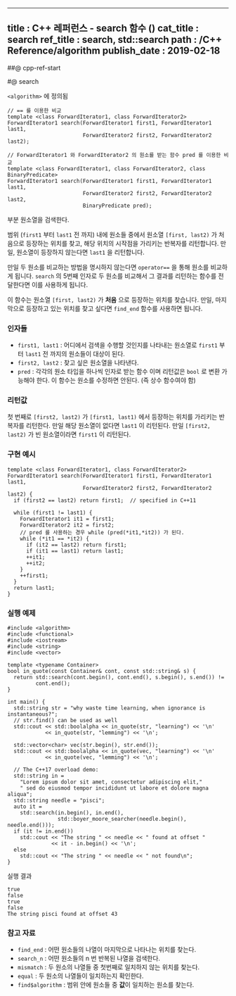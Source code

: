 ----------------
title : C++ 레퍼런스 - search 함수 (<algorithm>)
cat_title : search
ref_title : search, std::search
path : /C++ Reference/algorithm
publish_date : 2019-02-18
----------------

##@ cpp-ref-start

#@ search

`<algorithm>` 에 정의됨

```cpp-formatted
// == 를 이용한 비교
template <class ForwardIterator1, class ForwardIterator2>
ForwardIterator1 search(ForwardIterator1 first1, ForwardIterator1 last1,
                        ForwardIterator2 first2, ForwardIterator2 last2);

// ForwardIterator1 와 ForwardIterator2 의 원소를 받는 함수 pred 를 이용한 비교
template <class ForwardIterator1, class ForwardIterator2, class BinaryPredicate>
ForwardIterator1 search(ForwardIterator1 first1, ForwardIterator1 last1,
                        ForwardIterator2 first2, ForwardIterator2 last2,
                        BinaryPredicate pred);
```

부분 원소열을 검색한다.

범위 (`first1` 부터 `last1` 전 까지) 내에 원소들 중에서 원소열 `[first, last2)` 가 처음으로 등장하는 위치를 찾고, 해당 위치의 시작점을 가리키는 반복자를 리턴합니다. 만일, 원소열이 등장하지 않는다면 `last1` 을 리턴합니다.

만일 두 원소를 비교하는 방법을 명시하지 않는다면 `operator==` 을 통해 원소를 비교하게 됩니다. `search` 의 5번째 인자로 두 원소를 비교해서 그 결과를 리턴하는 함수를 전달한다면 이를 사용하게 됩니다.

이 함수는 원소열 `[first, last2)` 가 **처음** 으로 등장하는 위치를 찾습니다. 만일, 마지막으로 등장하고 있는 위치를 찾고 싶다면 `find_end` 함수를 사용하면 됩니다.

### 인자들

* `first1, last1` : 어디에서 검색을 수행할 것인지를 나타내는 원소열로 `first1` 부터 `last1` 전 까지의 원소들이 대상이 된다.
* `first2, last2` : 찾고 싶은 원소열을 나타낸다.
* `pred` : 각각의 원소 타입을 하나씩 인자로 받는 함수 이며 리턴값은 `bool` 로 변환 가능해야 한다. 이 함수는 원소를 수정하면 안된다. (즉 상수 함수여야 함)

### 리턴값

첫 번째로 `[first2, last2)` 가 `[first1, last1)` 에서 등장하는 위치를 가리키는 반복자를 리턴한다. 만일 해당 원소열이 없다면 `last1` 이 리턴된다. 만일 `[first2, last2)` 가 빈 원소열이라면 `first1` 이 리턴된다.


### 구현 예시

```cpp-formatted
template <class ForwardIterator1, class ForwardIterator2>
ForwardIterator1 search(ForwardIterator1 first1, ForwardIterator1 last1,
                        ForwardIterator2 first2, ForwardIterator2 last2) {
  if (first2 == last2) return first1;  // specified in C++11

  while (first1 != last1) {
    ForwardIterator1 it1 = first1;
    ForwardIterator2 it2 = first2;
    // pred 를 사용하는 경우 while (pred(*it1,*it2)) 가 된다.
    while (*it1 == *it2) {
      if (it2 == last2) return first1;
      if (it1 == last1) return last1;
      ++it1;
      ++it2;
    }
    ++first1;
  }
  return last1;
}
```

### 실행 예제

```cpp-formatted
#include <algorithm>
#include <functional>
#include <iostream>
#include <string>
#include <vector>

template <typename Container>
bool in_quote(const Container& cont, const std::string& s) {
  return std::search(cont.begin(), cont.end(), s.begin(), s.end()) !=
         cont.end();
}

int main() {
  std::string str = "why waste time learning, when ignorance is instantaneous?";
  // str.find() can be used as well
  std::cout << std::boolalpha << in_quote(str, "learning") << '\n'
            << in_quote(str, "lemming") << '\n';

  std::vector<char> vec(str.begin(), str.end());
  std::cout << std::boolalpha << in_quote(vec, "learning") << '\n'
            << in_quote(vec, "lemming") << '\n';

  // The C++17 overload demo:
  std::string in =
    "Lorem ipsum dolor sit amet, consectetur adipiscing elit,"
    " sed do eiusmod tempor incididunt ut labore et dolore magna aliqua";
  std::string needle = "pisci";
  auto it =
    std::search(in.begin(), in.end(),
                std::boyer_moore_searcher(needle.begin(), needle.end()));
  if (it != in.end())
    std::cout << "The string " << needle << " found at offset "
              << it - in.begin() << '\n';
  else
    std::cout << "The string " << needle << " not found\n";
}
```

실행 결과

```exec
true
false
true
false
The string pisci found at offset 43
```

### 참고 자료

* `find_end` : 어떤 원소들의 나열이 마지막으로 나타나는 위치를 찾는다.
* `search_n` : 어떤 원소들의 n 번 반복된 나열을 검색한다.
* `mismatch` : 두 원소의 나열들 중 첫번째로 일치하지 않는 위치를 찾는다.
* `equal` : 두 원소의 나열들이 일치하는지 확인한다.
* `find$algorithm` : 범위 안에 원소들 중 **값**이 일치하는 원소를 찾는다.